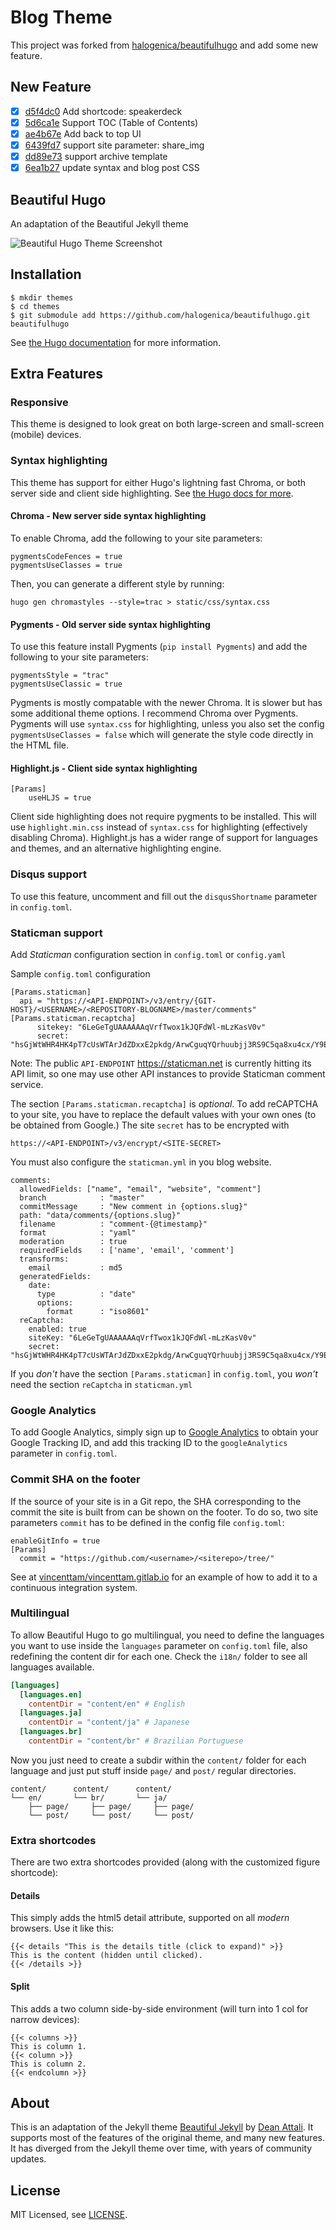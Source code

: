 # Blog Theme

This project was forked from [halogenica/beautifulhugo](https://github.com/halogenica/beautifulhugo) and add some new feature.

## New Feature

* [X] [d5f4dc0](https://github.com/appleboy/blog-theme/commit/d5f4dc0) Add shortcode: speakerdeck
* [X] [5d6ca1e](https://github.com/appleboy/blog-theme/commit/5d6ca1e) Support TOC (Table of Contents)
* [X] [ae4b67e](https://github.com/appleboy/blog-theme/commit/ae4b67e) Add back to top UI
* [X] [6439fd7](https://github.com/appleboy/blog-theme/commit/6439fd7) support site parameter: share_img
* [X] [dd89e73](https://github.com/appleboy/blog-theme/commit/dd89e73) support archive template
* [X] [6ea1b27](https://github.com/appleboy/blog-theme/commit/6ea1b27) update syntax and blog post CSS
  
## Beautiful Hugo

An adaptation of the Beautiful Jekyll theme

![Beautiful Hugo Theme Screenshot](https://github.com/halogenica/beautifulhugo/blob/master/images/screenshot.png)

## Installation

    $ mkdir themes
    $ cd themes
    $ git submodule add https://github.com/halogenica/beautifulhugo.git beautifulhugo
    

See [the Hugo documentation](https://gohugo.io/themes/installing/) for more information.

## Extra Features

### Responsive

This theme is designed to look great on both large-screen and small-screen (mobile) devices.

### Syntax highlighting

This theme has support for either Hugo's lightning fast Chroma, or both server side and client side highlighting. See [the Hugo docs for more](https://gohugo.io/content-management/syntax-highlighting/).

#### Chroma - New server side syntax highlighting

To enable Chroma, add the following to your site parameters:

```
pygmentsCodeFences = true
pygmentsUseClasses = true
```

Then, you can generate a different style by running:

```
hugo gen chromastyles --style=trac > static/css/syntax.css
```

#### Pygments - Old server side syntax highlighting

To use this feature install Pygments (`pip install Pygments`) and add the following to your site parameters:

```
pygmentsStyle = "trac"
pygmentsUseClassic = true
```

Pygments is mostly compatable with the newer Chroma. It is slower but has some additional theme options. I recommend Chroma over Pygments. Pygments will use `syntax.css` for highlighting, unless you also set the config `pygmentsUseClasses = false` which will generate the style code directly in the HTML file. 

#### Highlight.js - Client side syntax highlighting
```
[Params]
    useHLJS = true
```

Client side highlighting does not require pygments to be installed. This will use `highlight.min.css` instead of `syntax.css` for highlighting (effectively disabling Chroma). Highlight.js has a wider range of support for languages and themes, and an alternative highlighting engine.

### Disqus support

To use this feature, uncomment and fill out the `disqusShortname` parameter in `config.toml`.

### Staticman support

Add *Staticman* configuration section in `config.toml` or `config.yaml`

Sample `config.toml` configuration

```
[Params.staticman]
  api = "https://<API-ENDPOINT>/v3/entry/{GIT-HOST}/<USERNAME>/<REPOSITORY-BLOGNAME>/master/comments"
[Params.staticman.recaptcha]
      sitekey: "6LeGeTgUAAAAAAqVrfTwox1kJQFdWl-mLzKasV0v"
      secret: "hsGjWtWHR4HK4pT7cUsWTArJdZDxxE2pkdg/ArwCguqYQrhuubjj3RS9C5qa8xu4cx/Y9EwHwAMEeXPCZbLR9eW1K9LshissvNcYFfC/b8KKb4deH4V1+oqJEk/JcoK6jp6Rr2nZV4rjDP9M7nunC3WR5UGwMIYb8kKhur9pAic="
```

Note: The public `API-ENDPOINT` https://staticman.net is currently hitting its API limit, so one may use other API instances to provide Staticman comment service.

The section `[Params.staticman.recaptcha]` is *optional*.  To add reCAPTCHA to your site, you have to replace the default values with your own ones (to be obtained from Google.)  The site `secret` has to be encrypted with

    https://<API-ENDPOINT>/v3/encrypt/<SITE-SECRET>

You must also configure the `staticman.yml` in you blog website.

```
comments:
  allowedFields: ["name", "email", "website", "comment"]
  branch            : "master"
  commitMessage     : "New comment in {options.slug}"
  path: "data/comments/{options.slug}"
  filename          : "comment-{@timestamp}"
  format            : "yaml"
  moderation        : true
  requiredFields    : ['name', 'email', 'comment']
  transforms:
    email           : md5
  generatedFields:
    date:
      type          : "date"
      options:
        format      : "iso8601"
  reCaptcha:
    enabled: true
    siteKey: "6LeGeTgUAAAAAAqVrfTwox1kJQFdWl-mLzKasV0v"
    secret: "hsGjWtWHR4HK4pT7cUsWTArJdZDxxE2pkdg/ArwCguqYQrhuubjj3RS9C5qa8xu4cx/Y9EwHwAMEeXPCZbLR9eW1K9LshissvNcYFfC/b8KKb4deH4V1+oqJEk/JcoK6jp6Rr2nZV4rjDP9M7nunC3WR5UGwMIYb8kKhur9pAic="
```

If you *don't* have the section `[Params.staticman]` in `config.toml`, you *won't* need the section `reCaptcha`  in `staticman.yml`

### Google Analytics

To add Google Analytics, simply sign up to [Google Analytics](https://www.google.com/analytics/) to obtain your Google Tracking ID, and add this tracking ID to the `googleAnalytics` parameter in `config.toml`.

### Commit SHA on the footer

If the source of your site is in a Git repo, the SHA corresponding to the commit the site is built from can be shown on the footer. To do so, two site parameters `commit` has to be defined in the config file `config.toml`:

```
enableGitInfo = true
[Params]
  commit = "https://github.com/<username>/<siterepo>/tree/"
```

See at [vincenttam/vincenttam.gitlab.io](https://gitlab.com/vincenttam/vincenttam.gitlab.io) for an example of how to add it to a continuous integration system.

### Multilingual

To allow Beautiful Hugo to go multilingual, you need to define the languages
you want to use inside the `languages` parameter on `config.toml` file, also
redefining the content dir for each one. Check the `i18n/` folder to see all
languages available.

```toml
[languages]
  [languages.en] 
    contentDir = "content/en" # English
  [languages.ja]
    contentDir = "content/ja" # Japanese
  [languages.br]
    contentDir = "content/br" # Brazilian Portuguese
```

Now you just need to create a subdir within the `content/` folder for each
language and just put stuff inside `page/` and `post/` regular directories.
```
content/      content/      content/  
└── en/       └── br/       └── ja/ 
    ├── page/     ├── page/     ├── page/
    └── post/     └── post/     └── post/

```
 
### Extra shortcodes

There are two extra shortcodes provided (along with the customized figure shortcode):

#### Details

This simply adds the html5 detail attribute, supported on all *modern* browsers. Use it like this:

```
{{< details "This is the details title (click to expand)" >}}
This is the content (hidden until clicked).
{{< /details >}}
```

#### Split

This adds a two column side-by-side environment (will turn into 1 col for narrow devices):

```
{{< columns >}}
This is column 1.
{{< column >}}
This is column 2.
{{< endcolumn >}}
```

## About

This is an adaptation of the Jekyll theme [Beautiful Jekyll](https://deanattali.com/beautiful-jekyll/) by [Dean Attali](https://deanattali.com/aboutme#contact). It supports most of the features of the original theme, and many new features. It has diverged from the Jekyll theme over time, with years of community updates.

## License

MIT Licensed, see [LICENSE](https://github.com/halogenica/Hugo-BeautifulHugo/blob/master/LICENSE).
